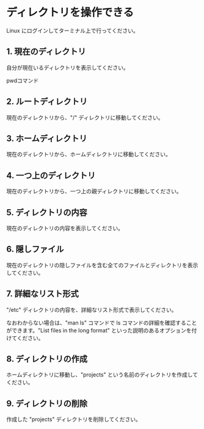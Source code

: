 # ディレクトリを操作できる

Linux にログインしてターミナル上で行ってください。

## 1. 現在のディレクトリ

自分が現在いるディレクトリを表示してください。

pwdコマンド

## 2. ルートディレクトリ

現在のディレクトリから、"/" ディレクトリに移動してください。

## 3. ホームディレクトリ

現在のディレクトリから、ホームディレクトリに移動してください。

## 4. 一つ上のディレクトリ

現在のディレクトリから、一つ上の親ディレクトリに移動してください。

## 5. ディレクトリの内容

現在のディレクトリの内容を表示してください。

## 6. 隠しファイル

現在のディレクトリの隠しファイルを含む全てのファイルとディレクトリを表示してください。

## 7. 詳細なリスト形式

"/etc" ディレクトリの内容を、詳細なリスト形式で表示してください。

なおわからない場合は、"man ls" コマンドで ls コマンドの詳細を確認することができます。"List files in the long format" といった説明のあるオプションを付けてください。

## 8. ディレクトリの作成

ホームディレクトリに移動し、"projects" という名前のディレクトリを作成してください。

## 9. ディレクトリの削除

作成した "projects" ディレクトリを削除してください。
